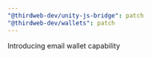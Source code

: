 ```yaml
---
"@thirdweb-dev/unity-js-bridge": patch
"@thirdweb-dev/wallets": patch
---
```


Introducing email wallet capability
